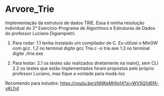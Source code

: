 # Arvore_Trie
Implementação da estrutura de dados TRIE. Essa é minha resolução individual do 2° Exercício-Programa de Algoritmos e Estruturas de Dados do professor Luciano Digiampietri.

1. Para rodar: 
1.1 tenha instalado um compilador de C. Eu utilizei o MinGW com gcc.
1.2 no terminal digite gcc Trie.c -o trie.exe
1.3 no terminal digite ./trie.exe

2. Para testar:
2.1 os testes são realizados diretamente na main(), sem CLI
2.2 os testes que estão implementados foram propostos pelo próprio professor Luciano, mas fique a vontade para mudá-los

Recomendo para estudos: https://youtu.be/zNNKeMHIq14?si=WVXQ1d6f4-yKLfrd
